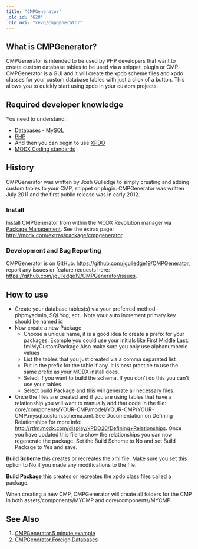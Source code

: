 ```yaml
---
title: "CMPGenerator"
_old_id: "620"
_old_uri: "revo/cmpgenerator"
---
```


## What is CMPGenerator?

CMPGenerator is intended to be used by PHP developers that want to create custom database tables to be used via a snippet, plugin or CMP. CMPGenerator is a GUI and it will create the xpdo scheme files and xpdo classes for your custom database tables with just a click of a button. This allows you to quickly start using xpdo in your custom projects.

## Required developer knowledge

You need to understand:

- Databases - [MySQL](http://dev.mysql.com/)
- [PHP](http://php.net)
- And then you can begin to use [XPDO](developing-in-modx/basic-development/xpdo "xPDO")
- [MODX Coding standards](developing-in-modx/code-standards "Code Standards")

## History

CMPGenerator was written by Josh Gulledge to simply creating and adding custom tables to your CMP, snippet or plugin. CMPGenerator was written July 2011 and the first public release was in early 2012.

### Install

Install CMPGenerator from within the MODX Revolution manager via [Package Management](developing-in-modx/advanced-development/package-management "Package Management"). See the extras page: <http://modx.com/extras/package/cmpgenerator>.

### Development and Bug Reporting

CMPGenerator is on GitHub: <https://github.com/jgulledge19/CMPGenerator>, report any issues or feature requests here: <https://github.com/jgulledge19/CMPGenerator/issues>.

## How to use

- Create your database tables(s) via your preferred method - phpmyadmin, SQLYog, ect..
  Note your auto increment primary key should be named id
- Now create a new Package
    - Choose a unique name, it is a good idea to create a prefix for your packages.
      Example you could use your initials like First Middle Last: fmlMyCustomPackage
      Also make sure you only use alphanumberic values
    - List the tables that you just created via a comma separated list
    - Put in the prefix for the table if any. It is best practice to use the same prefix as your MODX install does.
    - Select if you want to build the schema. If you don't do this you can't use your tables.
    - Select build Package and this will generate all necessary files.
- Once the files are created and if you are using tables that have a relationship you will want to manually add that code in the file: core/components/YOUR-CMP/model/YOUR-CMP/YOUR-CMP.mysql.custom.schema.xml. See Documentation on Defining Relationships for more info: <http://rtfm.modx.com/display/xPDO20/Defining+Relationships>.
  Once you have updated this file to show the relationships you can now regenerate the package. Set the Build Scheme to No and set Build Package to Yes and save.

**Build Scheme** this creates or recreates the xml file. Make sure you set this option to No if you made any modifications to the file.

**Build Package** this creates or recreates the xpdo class files called a package.

When creating a new CMP, CMPGenerator will create all folders for the CMP in both assets/components/MYCMP and core/components/MYCMP.

## See Also

1. [CMPGenerator.5 minute example](extras/cmpgenerator/cmpgenerator.5-minute-example)
2. [CMPGenerator.Foreign Databases](extras/cmpgenerator/cmpgenerator.foreign-databases)
